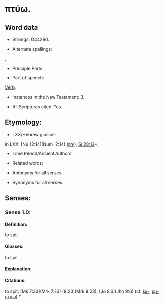 # πτύω.

<!-- Status: S2=NeedsReview -->
<!-- Lexica used for edits: BDAG, LN, FFM, A-S -->

## Word data

* Strongs: G44290.

* Alternate spellings:

,

* Principle Parts: 


* Part of speech: 

[Verb](http://ugg.readthedocs.io/en/latest/verb.html).

* Instances in the New Testament: 3.

* All Scriptures cited: Yes

## Etymology: 


* LXX/Hebrew glosses: 

in LXX: [Nu 12:14](Num 12:14) ([ירק](//en-uhl/H3417)), [Si 28:12](Sir.28.12)*;

* Time Period/Ancient Authors: 


* Related words: 

* Antonyms for all senses

* Synonyms for all senses: 


## Senses: 


### Sense  1.0: 

#### Definition: 

to spit

#### Glosses: 

to spit 

#### Explanation: 


#### Citations: 

to spit: [Mk 7:33](Mrk 7:33) [8:23](Mrk 8:23), [Jo 9:6](Jhn 9:6) (cf. [ἐκ-](), [ἐμ-πτύω]()).†